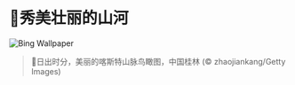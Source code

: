 # 🔖秀美壮丽的山河

![Bing Wallpaper](https://www.bing.com/th?id=OHR.BeginningofSummer25Y_ZH-CN2000519236_1920x1080.jpg&rf=LaDigue_1920x1080.jpg&pid=hp)

> 📝日出时分，美丽的喀斯特山脉鸟瞰图，中国桂林 (© zhaojiankang/Getty Images)
